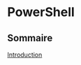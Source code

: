 # PowerShell

## Sommaire

[Introduction](https://github.com/KillDhesse/PowerShell/blob/main/Cours_Linux/intro.md)
